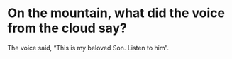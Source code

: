 # On the mountain, what did the voice from the cloud say?

The voice said, “This is my beloved Son. Listen to him”.
